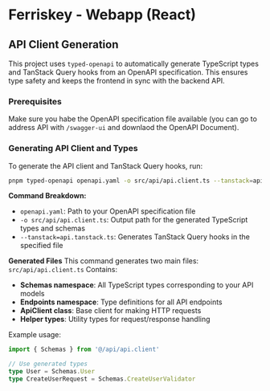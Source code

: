 # Ferriskey - Webapp (React)

## API Client Generation
This project uses `typed-openapi` to automatically generate TypeScript types and TanStack Query hooks from an OpenAPI specification. This ensures type safety and keeps the frontend in sync with the backend API.

### Prerequisites

Make sure you habe the OpenAPI specification file available (you can go to address API with `/swagger-ui` and downlaod the OpenAPI Document).

### Generating API Client and Types
To generate the API client and TanStack Query hooks, run:

```bash
pnpm typed-openapi openapi.yaml -o src/api/api.client.ts --tanstack=api.tanstack.ts
```

**Command Breakdown:**
- `openapi.yaml`: Path to your OpenAPI specification file
- `-o src/api/api.client.ts`: Output path for the generated TypeScript types and schemas
- `--tanstack=api.tanstack.ts`: Generates TanStack Query hooks in the specified file

**Generated Files**
This command generates two main files: `src/api/api.client.ts`
Contains:
- **Schemas namespace**: All TypeScript types corresponding to your API models
- **Endpoints namespace**: Type definitions for all API endpoints
- **ApiClient class**: Base client for making HTTP requests
- **Helper types**: Utility types for request/response handling

Example usage:
```ts
import { Schemas } from '@/api/api.client'

// Use generated types
type User = Schemas.User
type CreateUserRequest = Schemas.CreateUserValidator
```
